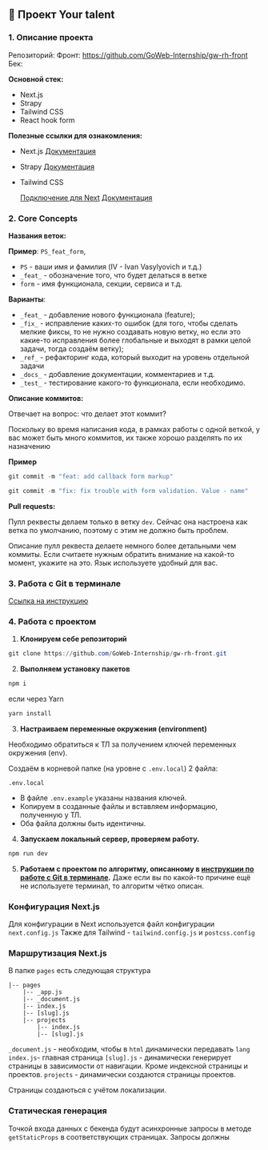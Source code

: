 ## 🚀 Проект Your talent

### 1. Описание проекта

Репозиторий: Фронт: https://github.com/GoWeb-Internship/gw-rh-front Бек:

**Основной стек:**

- Next.js
- Strapy
- Tailwind CSS
- React hook form

**Полезные ссылки для ознакомления:**

- Next.js [Документация](https://nextjs.org/docs/getting-started)

- Strapy
  [Документация](https://docs.strapi.io/developer-docs/latest/getting-started/quick-start.html)

- Tailwind CSS

  [Подключение для Next](https://tailwindcss.com/docs/guides/nextjs)
  [Документация](https://tailwindcss.com/docs/y)

### 2. Core Concepts

**Названия веток:**

**Пример**: `PS_feat_form`,

- `PS` - ваши имя и фамилия (IV - Ivan Vasylyovich и т.д.)
- `_feat_` - обозначение того, что будет делаться в ветке
- `form` - имя функционала, секции, сервиса и т.д.

**Варианты**:

- `_feat_` - добавление нового функционала (feature);
- `_fix_` - исправление каких-то ошибок (для того, чтобы сделать мелкие фиксы,
  то не нужно создавать новую ветку, но если это какие-то исправления более
  глобальные и выходят в рамки целой задачи, тогда создаём ветку);
- `_ref_` - рефакторинг кода, который выходит на уровень отдельной задачи
- `_docs_` - добавление документации, комментариев и т.д.
- `_test_` - тестирование какого-то функционала, если необходимо.

**Описание коммитов:**

Отвечает на вопрос: что делает этот коммит?

Поскольку во время написания кода, в рамках работы с одной веткой, у вас может
быть много коммитов, их также хорошо разделять по их назначению

**Пример**

```powershell
git commit -m "feat: add callback form markup"
```

```powershell
git commit -m "fix: fix trouble with form validation. Value - name"
```

**Pull requests:**

Пулл реквесты делаем только в ветку `dev`. Сейчас она настроена как ветка по
умолчанию, поэтому с этим не должно быть проблем.

Описание пулл реквеста делаете немного более детальными чем коммиты. Если
считаете нужным обратить внимание на какой-то момент, укажите на это. Язык
используете удобный для вас.

### 3. Работа с Git в терминале

[Ссылка на инструкцию](https://docs.google.com/document/d/1CFrp2cKnu9g94Oouw6-vY26ChWK6T_sUixHytXXJYLw/edit?usp=sharing)

### 4. Работа с проектом

1. **Клонируем себе репозиторий**

```powershell
git clone https://github.com/GoWeb-Internship/gw-rh-front.git
```

2. **Выполняем установку пакетов**

```powershell
npm i
```

если через Yarn

```powershell
yarn install
```

3. **Настраиваем переменные окружения (environment)**

Необходимо обратиться к ТЛ за получением ключей переменных окружения (env).

Создаём в корневой папке (на уровне с `.env.local`) 2 файла:

```
.env.local
```

- В файле `.env.example` указаны названия ключей.
- Копируем в созданные файлы и вставляем информацию, полученную у ТЛ.
- Оба файла должны быть идентичны.

4. **Запускаем локальный сервер, проверяем работу.**

```powershell
npm run dev
```

5. **Работаем с проектом по алгоритму, описанному в
   [инструкции по работе с Git в терминале](https://docs.google.com/document/d/1CFrp2cKnu9g94Oouw6-vY26ChWK6T_sUixHytXXJYLw/edit?usp=sharing).**
   Даже если вы по какой-то причине ещё не используете терминал, то алгоритм
   чётко описан.

### Конфигурация Next.js

Для конфигурации в Next используется файл конфигурации `next.config.js` Также
для Tailwind - `tailwind.config.js` и `postcss.config`

### Маршрутизация Next.js

В папке `pages` есть следующая структура

```
|-- pages
    |-- _app.js
    |-- _document.js
    |-- index.js
    |-- [slug].js
    |-- projects
        |-- index.js
        |-- [slug].js
```

`_document.js` - необходим, чтобы в `html` динамически передавать `lang`
`index.js`- главная страница `[slug].js` - динамически генерирует страницы в
зависимости от навигации. Кроме индексной страницы и проектов. `projects` -
динамически создаются страницы проектов.

Страницы создаються с учётом локализации.

### Cтатическая генерация

Точкой входа данных с бекенда будут асинхронные запросы в методе
`getStaticProps` в соответствующих страницах. Запросы должны
